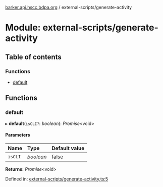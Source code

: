 [barker.api.hscc.bdpa.org][1] / external-scripts/generate-activity

# Module: external-scripts/generate-activity

## Table of contents

### Functions

- [default][2]

## Functions

### default

▸ **default**(`isCLI?`: _boolean_): _Promise_\<void>

#### Parameters

| Name    | Type      | Default value |
| :------ | :-------- | :------------ |
| `isCLI` | _boolean_ | false         |

**Returns:** _Promise_\<void>

Defined in: [external-scripts/generate-activity.ts:5][3]

[1]: ../README.md
[2]: external_scripts_generate_activity.md#default
[3]:
  https://github.com/nhscc/barker.api.hscc.bdpa.org/blob/08a500c/external-scripts/generate-activity.ts#L5
